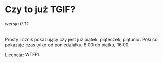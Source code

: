 # Czy to już TGIF?
###### wersja 0.1.1

Prosty licznik pokazujący czy jest już piątek, piąteczek, piątunio. Póki co pokazuje czas tylko od poniedziałku, 8:00 do piątku, 16:00.

Licencja: <a href="http://www.wtfpl.net/"><img src="http://www.wtfpl.net/wp-content/uploads/2012/12/wtfpl-badge-4.png" width="80" height="15" alt="WTFPL" /></a>
